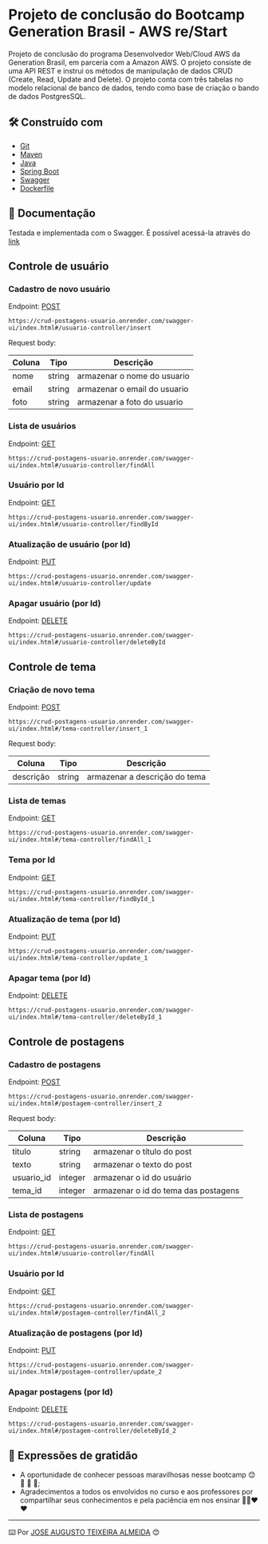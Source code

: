 # Projeto de conclusão do Bootcamp Generation Brasil - AWS re/Start

Projeto de conclusão do programa Desenvolvedor Web/Cloud AWS da Generation Brasil, em parceria com a Amazon AWS. O projeto consiste de uma API REST e instrui os métodos de manipulação de dados CRUD (Create, Read, Update and Delete). O projeto conta com três tabelas no modelo relacional de banco de dados, tendo como base de criação o bando de dados PostgresSQL.


## 🛠️ Construído com

* [Git](https://git-scm.com/)
* [Maven](https://maven.apache.org/)
* [Java](https://www.java.com/pt-BR/download/manual.jsp)
* [Spring Boot](https://spring.io/projects/spring-boot)
* [Swagger](https://swagger.io/solutions/api-documentation/)
* [Dockerfile](https://docs.docker.com/reference/dockerfile/)


## 📖 Documentação

Testada e implementada com o Swagger. É possível acessá-la através do [link](https://crud-postagens-usuario.onrender.com/swagger-ui/index.html#)


## Controle de usuário
### Cadastro de novo usuário

Endpoint:
[POST](https://crud-postagens-usuario.onrender.com/swagger-ui/index.html#/usuario-controller/insert)

```
https://crud-postagens-usuario.onrender.com/swagger-ui/index.html#/usuario-controller/insert
```

Request body:

| Coluna  | Tipo   | Descrição                     |
|---------|--------|-------------------------------|
| nome    | string | armazenar o nome do usuario   |
| email   | string | armazenar o email do usuario  |
| foto    | string | armazenar a foto do usuario   |

### Lista de usuários

Endpoint:
[GET](https://crud-postagens-usuario.onrender.com/swagger-ui/index.html#/usuario-controller/findAll)

```
https://crud-postagens-usuario.onrender.com/swagger-ui/index.html#/usuario-controller/findAll
```

### Usuário por Id

Endpoint:
[GET](https://crud-postagens-usuario.onrender.com/swagger-ui/index.html#/usuario-controller/findById)

```
https://crud-postagens-usuario.onrender.com/swagger-ui/index.html#/usuario-controller/findById
```

### Atualização de usuário (por Id)

Endpoint:
[PUT](https://crud-postagens-usuario.onrender.com/swagger-ui/index.html#/usuario-controller/update)

```
https://crud-postagens-usuario.onrender.com/swagger-ui/index.html#/usuario-controller/update
```

### Apagar usuário (por Id)

Endpoint:
[DELETE](https://crud-postagens-usuario.onrender.com/swagger-ui/index.html#/usuario-controller/deleteById)

```
https://crud-postagens-usuario.onrender.com/swagger-ui/index.html#/usuario-controller/deleteById
```


## Controle de tema
### Criação de novo tema

Endpoint:
[POST](https://crud-postagens-usuario.onrender.com/swagger-ui/index.html#/tema-controller/insert_1)

```
https://crud-postagens-usuario.onrender.com/swagger-ui/index.html#/tema-controller/insert_1
```

Request body:

| Coluna     | Tipo   | Descrição                      |
|------------|--------|--------------------------------|
| descrição  | string | armazenar a descrição do tema  |


### Lista de temas

Endpoint:
[GET](https://crud-postagens-usuario.onrender.com/swagger-ui/index.html#/tema-controller/findAll_1)

```
https://crud-postagens-usuario.onrender.com/swagger-ui/index.html#/tema-controller/findAll_1
```

### Tema por Id

Endpoint:
[GET](https://crud-postagens-usuario.onrender.com/swagger-ui/index.html#/tema-controller/findById_1)

```
https://crud-postagens-usuario.onrender.com/swagger-ui/index.html#/tema-controller/findById_1
```

### Atualização de tema (por Id)

Endpoint:
[PUT](https://crud-postagens-usuario.onrender.com/swagger-ui/index.html#/tema-controller/update_1)

```
https://crud-postagens-usuario.onrender.com/swagger-ui/index.html#/tema-controller/update_1
```

### Apagar tema (por Id)

Endpoint:
[DELETE](https://crud-postagens-usuario.onrender.com/swagger-ui/index.html#/tema-controller/deleteById_1)

```
https://crud-postagens-usuario.onrender.com/swagger-ui/index.html#/tema-controller/deleteById_1
```


## Controle de postagens
### Cadastro de postagens

Endpoint:
[POST](https://crud-postagens-usuario.onrender.com/swagger-ui/index.html#/postagem-controller/insert_2)

```
https://crud-postagens-usuario.onrender.com/swagger-ui/index.html#/postagem-controller/insert_2
```

Request body:

| Coluna      | Tipo    | Descrição                              |
|-------------|---------|----------------------------------------|
| titulo      | string  | armazenar o título do post             |
| texto       | string  | armazenar o texto do post              |
| usuario_id  | integer | armazenar o id do usuário              |
| tema_id     | integer | armazenar o id do tema das postagens   |

### Lista de postagens

Endpoint:
[GET](https://crud-postagens-usuario.onrender.com/swagger-ui/index.html#/usuario-controller/findAll)

```
https://crud-postagens-usuario.onrender.com/swagger-ui/index.html#/usuario-controller/findAll
```

### Usuário por Id

Endpoint:
[GET](https://crud-postagens-usuario.onrender.com/swagger-ui/index.html#/postagem-controller/findAll_2)

```
https://crud-postagens-usuario.onrender.com/swagger-ui/index.html#/postagem-controller/findAll_2
```

### Atualização de postagens (por Id)

Endpoint:
[PUT](https://crud-postagens-usuario.onrender.com/swagger-ui/index.html#/postagem-controller/update_2)

```
https://crud-postagens-usuario.onrender.com/swagger-ui/index.html#/postagem-controller/update_2
```

### Apagar postagens (por Id)

Endpoint:
[DELETE](https://crud-postagens-usuario.onrender.com/swagger-ui/index.html#/postagem-controller/deleteById_2)

```
https://crud-postagens-usuario.onrender.com/swagger-ui/index.html#/postagem-controller/deleteById_2
```


## 🎁 Expressões de gratidão

* A oportunidade de conhecer pessoas maravilhosas nesse bootcamp 😊 💖 💖 💖;
* Agradecimentos a todos os envolvidos no curso e aos professores por compartilhar seus conhecimentos e pela paciência em nos ensinar 👏💪❤️❤️


---
⌨️ Por [JOSE AUGUSTO TEIXEIRA ALMEIDA](https://github.com/JOSE-AUGUSTO-TEIXEIRA-ALMEIDA/) 😊
